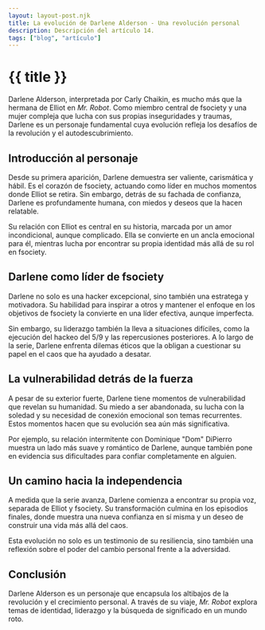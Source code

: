 ```yaml
---
layout: layout-post.njk
title: La evolución de Darlene Alderson - Una revolución personal
description: Descripción del artículo 14.
tags: ["blog", "artículo"]
---
```


# {{ title }}

Darlene Alderson, interpretada por Carly Chaikin, es mucho más que la hermana de Elliot en *Mr. Robot*. Como miembro central de fsociety y una mujer compleja que lucha con sus propias inseguridades y traumas, Darlene es un personaje fundamental cuya evolución refleja los desafíos de la revolución y el autodescubrimiento.

## Introducción al personaje

Desde su primera aparición, Darlene demuestra ser valiente, carismática y hábil. Es el corazón de fsociety, actuando como líder en muchos momentos donde Elliot se retira. Sin embargo, detrás de su fachada de confianza, Darlene es profundamente humana, con miedos y deseos que la hacen relatable.

Su relación con Elliot es central en su historia, marcada por un amor incondicional, aunque complicado. Ella se convierte en un ancla emocional para él, mientras lucha por encontrar su propia identidad más allá de su rol en fsociety.

## Darlene como líder de fsociety

Darlene no solo es una hacker excepcional, sino también una estratega y motivadora. Su habilidad para inspirar a otros y mantener el enfoque en los objetivos de fsociety la convierte en una líder efectiva, aunque imperfecta. 

Sin embargo, su liderazgo también la lleva a situaciones difíciles, como la ejecución del hackeo del 5/9 y las repercusiones posteriores. A lo largo de la serie, Darlene enfrenta dilemas éticos que la obligan a cuestionar su papel en el caos que ha ayudado a desatar.

## La vulnerabilidad detrás de la fuerza

A pesar de su exterior fuerte, Darlene tiene momentos de vulnerabilidad que revelan su humanidad. Su miedo a ser abandonada, su lucha con la soledad y su necesidad de conexión emocional son temas recurrentes. Estos momentos hacen que su evolución sea aún más significativa.

Por ejemplo, su relación intermitente con Dominique "Dom" DiPierro muestra un lado más suave y romántico de Darlene, aunque también pone en evidencia sus dificultades para confiar completamente en alguien.

## Un camino hacia la independencia

A medida que la serie avanza, Darlene comienza a encontrar su propia voz, separada de Elliot y fsociety. Su transformación culmina en los episodios finales, donde muestra una nueva confianza en sí misma y un deseo de construir una vida más allá del caos.

Esta evolución no solo es un testimonio de su resiliencia, sino también una reflexión sobre el poder del cambio personal frente a la adversidad.

## Conclusión

Darlene Alderson es un personaje que encapsula los altibajos de la revolución y el crecimiento personal. A través de su viaje, *Mr. Robot* explora temas de identidad, liderazgo y la búsqueda de significado en un mundo roto.
